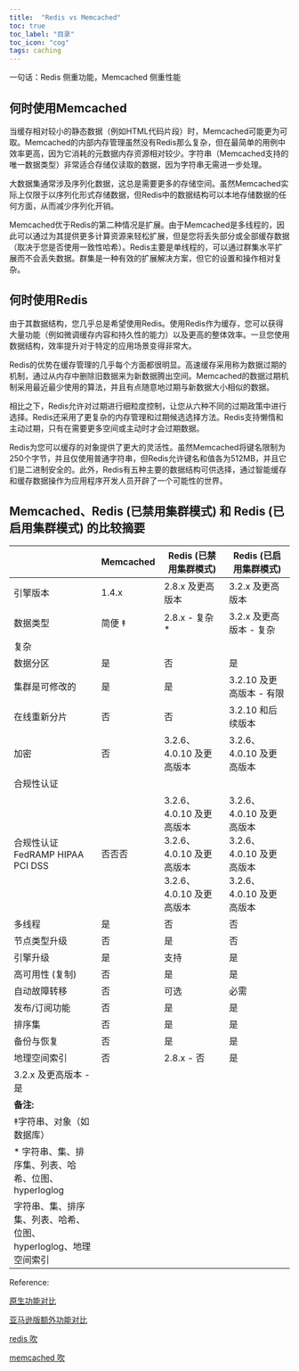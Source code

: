 ```yaml
---
title:  "Redis vs Memcached"
toc: true
toc_label: "目录"
toc_icon: "cog"
tags: caching
---
```


一句话：Redis 侧重功能，Memcached 侧重性能

## 何时使用Memcached

当缓存相对较小的静态数据（例如HTML代码片段）时，Memcached可能更为可取。Memcached的内部内存管理虽然没有Redis那么复杂，但在最简单的用例中效率更高，因为它消耗的元数据内存资源相对较少。字符串（Memcached支持的唯一数据类型）非常适合存储仅读取的数据，因为字符串无需进一步处理。



大数据集通常涉及序列化数据，这总是需要更多的存储空间。虽然Memcached实际上仅限于以序列化形式存储数据，但Redis中的数据结构可以本地存储数据的任何方面，从而减少序列化开销。

Memcached优于Redis的第二种情况是扩展。由于Memcached是多线程的，因此可以通过为其提供更多计算资源来轻松扩展，但是您将丢失部分或全部缓存数据（取决于您是否使用一致性哈希）。Redis主要是单线程的，可以通过群集水平扩展而不会丢失数据。群集是一种有效的扩展解决方案，但它的设置和操作相对复杂。

## 何时使用Redis

由于其数据结构，您几乎总是希望使用Redis。使用Redis作为缓存，您可以获得大量功能（例如微调缓存内容和持久性的能力）以及更高的整体效率。一旦您使用数据结构，效率提升对于特定的应用场景变得非常大。

Redis的优势在缓存管理的几乎每个方面都很明显。高速缓存采用称为数据过期的机制，通过从内存中删除旧数据来为新数据腾出空间。Memcached的数据过期机制采用最近最少使用的算法，并且有点随意地过期与新数据大小相似的数据。



相比之下，Redis允许对过期进行细粒度控制，让您从六种不同的过期政策中进行选择。Redis还采用了更复杂的内存管理和过期候选选择方法。Redis支持懒惰和主动过期，只有在需要更多空间或主动时才会过期数据。

Redis为您可以缓存的对象提供了更大的灵活性。虽然Memcached将键名限制为250个字节，并且仅使用普通字符串，但Redis允许键名和值各为512MB，并且它们是二进制安全的。此外，Redis有五种主要的数据结构可供选择，通过智能缓存和缓存数据操作为应用程序开发人员开辟了一个可能性的世界。

## Memcached、Redis (已禁用集群模式) 和 Redis (已启用集群模式) 的比较摘要

|                                                              | Memcached | Redis (已禁用集群模式)                                       | Redis (已启用集群模式)                                       |
| ------------------------------------------------------------ | --------- | ------------------------------------------------------------ | ------------------------------------------------------------ |
| 引擎版本                                                     | 1.4.x     | 2.8.x 及更高版本                                             | 3.2.x 及更高版本                                             |
| 数据类型                                                     | 简便 ‡    | 2.8.x - 复杂 *                                               | 3.2.x 及更高版本 - 复杂                                      |
| 复杂                                                         |           |                                                              |                                                              |
| 数据分区                                                     | 是        | 否                                                           | 是                                                           |
| 集群是可修改的                                               | 是        | 是                                                           | 3.2.10 及更高版本 - 有限                                     |
| 在线重新分片                                                 | 否        | 否                                                           | 3.2.10 和后续版本                                            |
| 加密                                                         | 否        | 3.2.6、4.0.10 及更高版本                                     | 3.2.6、4.0.10 及更高版本                                     |
| 合规性认证                                                   |           |                                                              |                                                              |
| 合规性认证    FedRAMP    HIPAA    PCI DSS                    | 否否否    | 3.2.6、4.0.10 及更高版本3.2.6、4.0.10 及更高版本3.2.6、4.0.10 及更高版本 | 3.2.6、4.0.10 及更高版本3.2.6、4.0.10 及更高版本3.2.6、4.0.10 及更高版本 |
| 多线程                                                       | 是        | 否                                                           | 否                                                           |
| 节点类型升级                                                 | 否        | 是                                                           | 否                                                           |
| 引擎升级                                                     | 是        | 支持                                                         | 是                                                           |
| 高可用性 (复制)                                              | 否        | 是                                                           | 是                                                           |
| 自动故障转移                                                 | 否        | 可选                                                         | 必需                                                         |
| 发布/订阅功能                                                | 否        | 是                                                           | 是                                                           |
| 排序集                                                       | 否        | 是                                                           | 是                                                           |
| 备份与恢复                                                   | 否        | 是                                                           | 是                                                           |
| 地理空间索引                                                 | 否        | 2.8.x - 否                                                   | 是                                                           |
| 3.2.x 及更高版本 - 是                                        |           |                                                              |                                                              |
| **备注:**                                                    |           |                                                              |                                                              |
| ‡字符串、对象（如数据库）                                    |           |                                                              |                                                              |
| * 字符串、集、排序集、列表、哈希、位图、hyperloglog          |           |                                                              |                                                              |
| 字符串、集、排序集、列表、哈希、位图、hyperloglog、地理空间索引 |           |                                                              |                                                              |

Reference:

[原生功能对比](https://aws.amazon.com/cn/elasticache/redis-vs-memcached/)

[亚马逊版额外功能对比](https://docs.aws.amazon.com/zh_cn/AmazonElastiCache/latest/mem-ug/SelectEngine.html)

[redis 吹](https://www.infoworld.com/article/3063161/nosql/why-redis-beats-memcached-for-caching.html)

[memcached 吹](https://www.cloudvps.com/helpcenter/knowledgebase/linux-vps-configuration/use-memcached-improve-database-performance)
